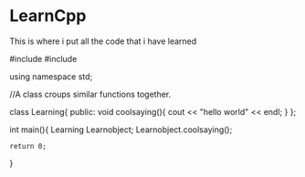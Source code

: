 # LearnCpp
This is where i put all the code that i have learned

#include <iostream>
#include <string>

using namespace std;

//A class croups similar functions together.

class Learning{
public:
    void coolsaying(){
        cout << "hello world" << endl;
    }
};



int main(){
    Learning Learnobject;
    Learnobject.coolsaying();

    return 0;
}
